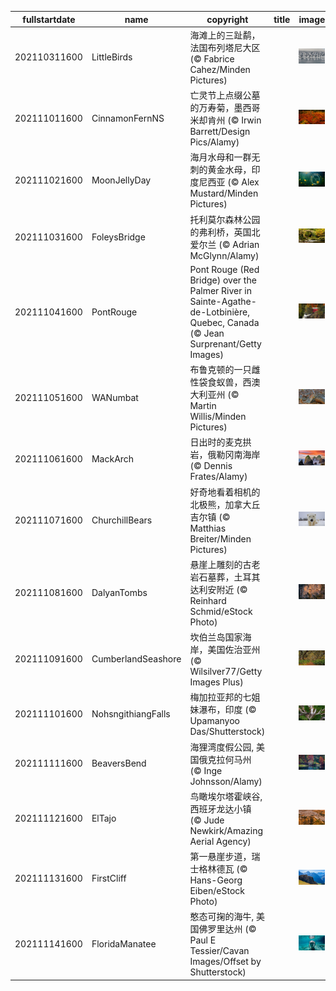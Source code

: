|fullstartdate|name|copyright|title|image|
|--|--|--|--|--|
202110311600|LittleBirds|海滩上的三趾鹬，法国布列塔尼大区 (© Fabrice Cahez/Minden Pictures)||![](/zh-CN/2021/11/202110311600LittleBirds.jpg)|
202111011600|CinnamonFernNS|亡灵节上点缀公墓的万寿菊，墨西哥米却肯州 (© Irwin Barrett/Design Pics/Alamy)||![](/zh-CN/2021/11/202111011600CinnamonFernNS.jpg)|
202111021600|MoonJellyDay|海月水母和一群无刺的黄金水母，印度尼西亚 (© Alex Mustard/Minden Pictures)||![](/zh-CN/2021/11/202111021600MoonJellyDay.jpg)|
202111031600|FoleysBridge|托利莫尔森林公园的弗利桥，英国北爱尔兰 (© Adrian McGlynn/Alamy)||![](/zh-CN/2021/11/202111031600FoleysBridge.jpg)|
202111041600|PontRouge|Pont Rouge (Red Bridge) over the Palmer River in Sainte-Agathe-de-Lotbinière, Quebec, Canada (© Jean Surprenant/Getty Images)||![](/zh-CN/2021/11/202111041600PontRouge.jpg)|
202111051600|WANumbat|布鲁克顿的一只雌性袋食蚁兽，西澳大利亚州 (© Martin Willis/Minden Pictures)||![](/zh-CN/2021/11/202111051600WANumbat.jpg)|
202111061600|MackArch|日出时的麦克拱岩，俄勒冈南海岸 (© Dennis Frates/Alamy)||![](/zh-CN/2021/11/202111061600MackArch.jpg)|
202111071600|ChurchillBears|好奇地看着相机的北极熊，加拿大丘吉尔镇 (© Matthias Breiter/Minden Pictures)||![](/zh-CN/2021/11/202111071600ChurchillBears.jpg)|
202111081600|DalyanTombs|悬崖上雕刻的古老岩石墓葬，土耳其达利安附近 (© Reinhard Schmid/eStock Photo)||![](/zh-CN/2021/11/202111081600DalyanTombs.jpg)|
202111091600|CumberlandSeashore|坎伯兰岛国家海岸，美国佐治亚州 (© Wilsilver77/Getty Images Plus)||![](/zh-CN/2021/11/202111091600CumberlandSeashore.jpg)|
202111101600|NohsngithiangFalls|梅加拉亚邦的七姐妹瀑布，印度 (© Upamanyoo Das/Shutterstock)||![](/zh-CN/2021/11/202111101600NohsngithiangFalls.jpg)|
202111111600|BeaversBend|海狸湾度假公园, 美国俄克拉何马州 (© Inge Johnsson/Alamy)||![](/zh-CN/2021/11/202111111600BeaversBend.jpg)|
202111121600|ElTajo|鸟瞰埃尔塔霍峡谷, 西班牙龙达小镇 (© Jude Newkirk/Amazing Aerial Agency)||![](/zh-CN/2021/11/202111121600ElTajo.jpg)|
202111131600|FirstCliff|第一悬崖步道，瑞士格林德瓦 (© Hans-Georg Eiben/eStock Photo)||![](/zh-CN/2021/11/202111131600FirstCliff.jpg)|
202111141600|FloridaManatee|憨态可掬的海牛, 美国佛罗里达州 (© Paul E Tessier/Cavan Images/Offset by Shutterstock)||![](/zh-CN/2021/11/202111141600FloridaManatee.jpg)|
